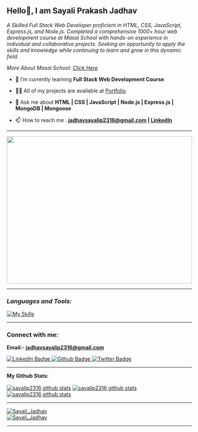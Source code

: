 **<h2> Hello👋, I am Sayali Prakash Jadhav</h2>**

<p class="empty"><em>

  A Skilled Full Stack Web Developer proficient in HTML, CSS, JavaScript, Express.js, and Node.js. Completed a comprehensive 1000+ hour web development course at Masai School with hands-on experience in individual and collaborative projects. Seeking an opportunity to apply the skills and knowledge while continuing to learn and grow in this dynamic field.
<p>More About Masai School: <a href="https://masaischool.com/">Click Here</a></p>
</em></p>


<!-- <p align="left"> <a href="https://twitter.com/" target="blank"><img src="https://img.shields.io/twitter/follow/?logo=twitter&style=for-the-badge" alt="" /></a> </p> -->



- 🌱 I’m currently learning **Full Stack Web Development Course**

- 👨‍💻 All of my projects are available at <a href='https://sayalip2316.github.io/'>Portfolio</a>

- 💬 Ask me about **HTML | CSS | JavaScript | Node.js | Express.js | MongoDB | Mongoose**

<!-- - All my project's are availalbe in portfolio : **[rushikeshbhomale@gmail.com](mailto:rushikeshbhomale@gmail.com) -->

- 📫 How to reach me : **[jadhavsayalip2316@gmail.com](mailto:jadhavsayalip2316@gmail.com) | [LinkedIn](https://www.linkedin.com/in/sayali-jadhav-13b84025b/)**

<!-- - 📄 Know about my experiences [name](link should be added here) -->
---

<img align="center" width="100%" height="400px" src="https://camo.githubusercontent.com/374987f773148e46b1851b9e3bc4bf71b182562dd002620ef3e4263cb3997130/68747470733a2f2f6d69726f2e6d656469756d2e636f6d2f6d61782f3837352f312a7164415731546a434e353768316c6275757a766368672e676966"  alt="">

---
**<i><h3 align="left">Languages and Tools:</h3></i>**

  <div align="left">

   [![My Skills](https://skillicons.dev/icons?i=html,css,js,nodejs,express,mongodb,github,netlify,vscode,mongoose)](#)

  </div>

---
**<h3 align="left">Connect with me:</h3>**

**Email:- jadhavsayalip2316@gmail.com**

<div id="badges">
  <a href="https://www.linkedin.com/in/sayali-jadhav-13b84025b/">
    <img src="https://img.shields.io/badge/LinkedIn-blue?style=for-the-badge&logo=linkedin&logoColor=white" alt="LinkedIn Badge"/>
  </a>
  <a href="https://sayalip2316.github.io/">
    <img src="https://img.shields.io/badge/portfolio-black?style=for-the-badge&logo=github&logoColor=white" alt="Github Badge"/>
  </a>
<!--   <a href="your-twitter-URL">
    <img src="https://img.shields.io/badge/Twitter-blue?style=for-the-badge&logo=twitter&logoColor=white" alt="Twitter Badge"/>
  </a> -->
  <a href="#">
    <img src="https://komarev.com/ghpvc/?style=for-the-badge&username=sayalip2316" alt="Twitter Badge"/>
  </a>
</div>

<p align="left">
</p>

---



**My Github Stats:**

 <a href="https://github.com/sayalip2316"><img align="center" src="https://github-readme-stats.vercel.app/api?username=sayalip2316&show_icons=true&include_all_commits=true&theme=buefy&hide_border=true" alt="sayalip2316 github stats" /></a>  <a href="https://github.com/sayalip2316"><img align="center" src="https://github-readme-stats.vercel.app/api/top-langs/?username=sayalip2316&layout=compact&theme=buefy&hide_border=true" alt="sayalip2316 github stats" /></a>   <a href="https://github.com/sayalip2316"><img align="center" src="https://github-readme-streak-stats.herokuapp.com/?user=sayalip2316&" alt="sayalip2316 github stats" /></a>  

<!-- <div style="display: grid; grid-template-columns: repeat(2, 500px);">
 <img class="img" height:"120%" src="https://github-readme-stats.vercel.app/api?username=rbhomale17&show_icons=true" />
 <img class="img" height:"150%" src="https://github-readme-stats.vercel.app/api/top-langs/?username=rbhomale17&layout=compact" />
 <!-- --- -->
 <!-- <img class="img" height:"150%" align="center" src="https://github-readme-streak-stats.herokuapp.com/?user=rbhomale17&" alt="Rushikesh_Bhomale" /> -->
 <!-- </div> -->

<!-- <p align="left"> <img class="img" height:"150%" align="center" src="https://github-readme-streak-stats.herokuapp.com/?user=rbhomale17&" alt="Rushikesh_Bhomale" /></a> </p> -->

---

 <a href="https://github.com/sayalip2316"><img src="https://github-profile-trophy.vercel.app/?username=sayalip2316" alt="Sayali_Jadhav" /></a>  
  <a href="https://github.com/sayalip2316"><img src="https://github-contributor-stats.vercel.app/api?username=sayalip2316&limit=5&combine_all_yearly_contributions=true" alt="Sayali_Jadhav" /></a>  


<!-- <p align="left"> <a href="https://github.com/ryo-ma/github-profile-trophy"><img src="https://github-profile-trophy.vercel.app/?username=rbhomale17" alt="Rushikesh_Bhomale" /></a> </p> -->

---

